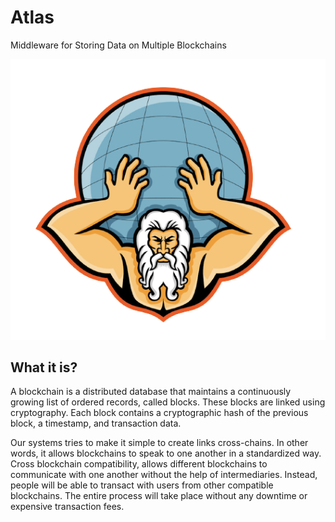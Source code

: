 # Atlas
Middleware for Storing Data on Multiple Blockchains

![Atlas Icon](infra/doc/icon.png?raw=true "Retrive from https://www.vectorstock.com/royalty-free-vector/atlas-holding-up-world-mascot-vector-20996478")

## What it is?

A blockchain is a distributed database that maintains a continuously growing list of ordered records, called blocks. These blocks are linked using cryptography. Each block contains a cryptographic hash of the previous block, a timestamp, and transaction data. 

Our systems tries to make it simple to create links cross-chains. In other words, it allows blockchains to speak to one another in a standardized way. Cross blockchain compatibility, allows different blockchains to communicate with one another without the help of intermediaries. Instead, people will be able to transact with users from other compatible blockchains. The entire process will take place without any downtime or expensive transaction fees.
